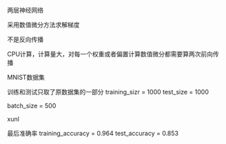 两层神经网络

采用数值微分方法求解梯度

不是反向传播

CPU计算，计算量大，对每一个权重或者偏置计算数值微分都需要算两次前向传播

MNIST数据集

训练和测试只取了原数据集的一部分  training_sizr = 1000  test_size = 1000


batch_size = 500

xunl

最后准确率 training_accuracy = 0.964  test_accuracy = 0.853

